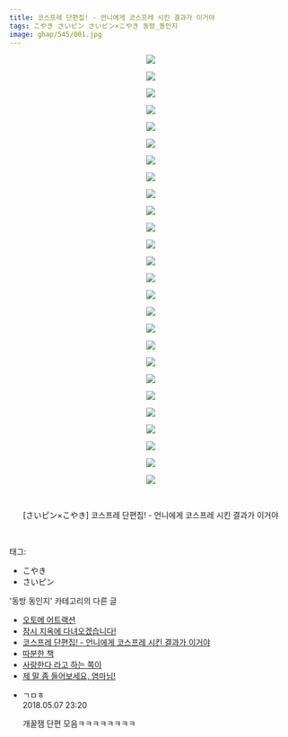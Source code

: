 ```yaml
---
title: 코스프레 단편집! - 언니에게 코스프레 시킨 결과가 이거야
tags: こやき さいピン さいピン×こやき 동방_동인지
image: ghap/545/001.jpg
---
```

<div class="article">
<p style="text-align: center; clear: none; float: none;"><img src="{{ site.nasurl }}/ghap/545/001.jpg"/></p>
<p style="text-align: center; clear: none; float: none;"><img src="{{ site.nasurl }}/ghap/545/002.jpg"/></p>
<p style="text-align: center; clear: none; float: none;"><img src="{{ site.nasurl }}/ghap/545/003.jpg"/></p>
<p style="text-align: center; clear: none; float: none;"><img src="{{ site.nasurl }}/ghap/545/004.jpg"/></p>
<p style="text-align: center; clear: none; float: none;"><img src="{{ site.nasurl }}/ghap/545/005.jpg"/></p>
<p style="text-align: center; clear: none; float: none;"><img src="{{ site.nasurl }}/ghap/545/006.jpg"/></p>
<p style="text-align: center; clear: none; float: none;"><img src="{{ site.nasurl }}/ghap/545/007.jpg"/></p>
<p style="text-align: center; clear: none; float: none;"><img src="{{ site.nasurl }}/ghap/545/008.jpg"/></p>
<p style="text-align: center; clear: none; float: none;"><img src="{{ site.nasurl }}/ghap/545/009.jpg"/></p>
<p style="text-align: center; clear: none; float: none;"><img src="{{ site.nasurl }}/ghap/545/010.jpg"/></p>
<p style="text-align: center; clear: none; float: none;"><img src="{{ site.nasurl }}/ghap/545/011.jpg"/></p>
<p style="text-align: center; clear: none; float: none;"><img src="{{ site.nasurl }}/ghap/545/012.jpg"/></p>
<p style="text-align: center; clear: none; float: none;"><img src="{{ site.nasurl }}/ghap/545/013.jpg"/></p>
<p style="text-align: center; clear: none; float: none;"><img src="{{ site.nasurl }}/ghap/545/014.jpg"/></p>
<p style="text-align: center; clear: none; float: none;"><img src="{{ site.nasurl }}/ghap/545/015.jpg"/></p>
<p style="text-align: center; clear: none; float: none;"><img src="{{ site.nasurl }}/ghap/545/016.jpg"/></p>
<p style="text-align: center; clear: none; float: none;"><img src="{{ site.nasurl }}/ghap/545/017.jpg"/></p>
<p style="text-align: center; clear: none; float: none;"><img src="{{ site.nasurl }}/ghap/545/018.jpg"/></p>
<p style="text-align: center; clear: none; float: none;"><img src="{{ site.nasurl }}/ghap/545/019.jpg"/></p>
<p style="text-align: center; clear: none; float: none;"><img src="{{ site.nasurl }}/ghap/545/020.jpg"/></p>
<p style="text-align: center; clear: none; float: none;"><img src="{{ site.nasurl }}/ghap/545/021.jpg"/></p>
<p style="text-align: center; clear: none; float: none;"><img src="{{ site.nasurl }}/ghap/545/022.jpg"/></p>
<p style="text-align: center; clear: none; float: none;"><img src="{{ site.nasurl }}/ghap/545/023.jpg"/></p>
<p style="text-align: center; clear: none; float: none;"><img src="{{ site.nasurl }}/ghap/545/024.jpg"/></p>
<p style="text-align: center; clear: none; float: none;"><img src="{{ site.nasurl }}/ghap/545/025.jpg"/></p>
<p style="text-align: center; clear: none; float: none;"><img src="{{ site.nasurl }}/ghap/545/026.jpg"/></p>
<p style="text-align: center; clear: none; float: none;"><br/></p>
<p style="text-align: center; clear: none; float: none;">[さいピン×こやき] 코스프레 단편집! - 언니에게 코스프레 시킨 결과가 이거야</p>
<p><br/></p>
</div><div class="tagTrail">
<p>태그: </p>
<ul>
<li>こやき</li>
<li>さいピン</li>
</ul>
</div><div class="another">
<p>'동방 동인지' 카테고리의 다른 글</p>
<ul>
<li><a href="/2016-06-25-ghap_547">오토메 어트랙션</a></li>
<li><a href="/2016-06-25-ghap_546">잠시 지옥에 다녀오겠습니다!</a></li>
<li><a href="/2016-06-25-ghap_545">코스프레 단편집! - 언니에게 코스프레 시킨 결과가 이거야</a></li>
<li><a href="/2016-06-25-ghap_544">따분한 책</a></li>
<li><a href="/2016-06-25-ghap_543">사랑한다 라고 하는 쪽이</a></li>
<li><a href="/2016-06-24-ghap_540">제 말 좀 들어보세요, 염마님!</a></li>
</ul>
</div><div class="cb_module cb_fluid">
<div class="cb_wrt cb_profile">
<div class="comment">
<ul>
<li class="cb_thumb_off" id="comment15252081">
<div class="cb_comment_area">
<div class="cb_info_area">
<div class="cb_section">
<span class="cb_nick_name">ㄱㅁㅎ</span>
</div>
<div class="cb_section">
<span class="cb_date">2018.05.07 23:20 </span>
</div>
</div>
<div class="cb_dsc_comment">
<p class="cb_dsc">
											개꿀잼 단편 모음ㅋㅋㅋㅋㅋㅋㅋㅋ
										</p>
</div>
</div></li>
</ul>
</div>
</div><!-- commentList close -->
</div>